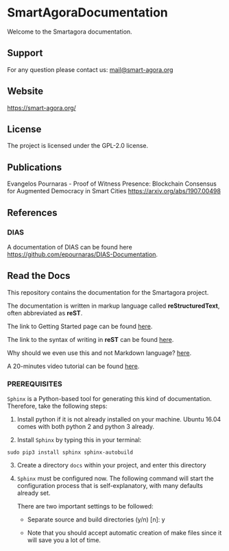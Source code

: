 # SmartAgoraDocumentation

Welcome to the Smartagora documentation.

## Support

For any question please contact us: mail@smart-agora.org

## Website

https://smart-agora.org/

## License

The project is licensed under the GPL-2.0 license.

## Publications

Evangelos Pournaras - Proof of Witness Presence: Blockchain Consensus for Augmented Democracy in Smart Cities 
https://arxiv.org/abs/1907.00498

## References

### DIAS

A documentation of DIAS can be found here https://github.com/epournaras/DIAS-Documentation.


## Read the Docs

This repository contains the documentation for the Smartagora project.

The documentation is written in markup language called **reStructuredText**, often abbreviated as **reST**.

The link to Getting Started page can be found [here](https://docs.readthedocs.io/en/latest/getting_started.html).

The link to the syntax of writing in **reST** can be found [here](http://www.sphinx-doc.org/en/master/usage/restructuredtext/basics.html).

Why should we even use this and not Markdown language? [here](http://ericholscher.com/blog/2016/mar/15/dont-use-markdown-for-technical-docs/).

A 20-minutes video tutorial can be found [here](https://www.youtube.com/watch?v=oJsUvBQyHBs&feature=youtu.be).

### PREREQUISITES

`Sphinx` is a Python-based tool for generating this kind of documentation. Therefore, take the following steps:

1. Install python if it is not already installed on your machine. Ubuntu 16.04 comes with both python 2 and python 3 already.

2. Install `Sphinx` by typing this in your terminal:

```
sudo pip3 install sphinx sphinx-autobuild
```

3. Create a directory `docs` within your project, and enter this directory

4. `Sphinx` must be configured now. The following command will start the configuration process that is self-explanatory, with many defaults already set.

    There are two important settings to be followed:

    - Separate source and build directories (y/n) [n]: y

    - Note that you should accept automatic creation of make files since it will save you a lot of time.
